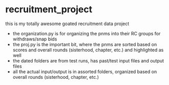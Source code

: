 # recruitment_project
this is my totally awesome goated recruitment data project

* the organization.py is for organizing the pnms into their RC groups for withdraws/snap bids
* the proj.py is the important bit, where the pnms are sorted based on scores and overall rounds (sisterhood, chapter, etc.) and highlighted as well
* the dated folders are from test runs, has past/test input files and output files
* all the actual input/output is in assorted folders, organized based on overall rounds (sisterhood, chapter, etc.)
